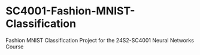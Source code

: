 # SC4001-Fashion-MNIST-Classification
 Fashion MNIST Classification Project for the 24S2-SC4001 Neural Networks Course
